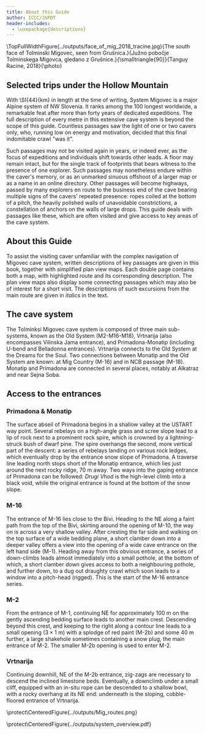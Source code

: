 ```yaml
---
title: About this Guide
author: ICCC/JSPDT
header-includes:
  - \usepackage{descriptions}
---
```


\TopFullWidthFigure{../outputs/face_of_mig_2018_tracine.jpg}{The south face of Tolminski Migovec, seen from Grušnica.}{Južno pobočje Tolminskega Migovca, gledano z Grušnice.}{\smalltriangle{90}}{Tanguy Racine, 2018}{\photo}

## Selected trips under the Hollow Mountain

With \SI{44}{km} in length at the time of writing, System Migovec is a major Alpine system of NW Slovenia.
It ranks among the 100 longest worldwide, a remarkable feat after more than forty years of dedicated expeditions.
The full description of every metre in this extensive cave system is beyond the scope of this guide. Countless passages saw the light of one or two cavers only, who, running low on energy and motivation, decided that this final indomitable crawl "was it".

Such passages may not be visited again in years, or indeed ever, as the focus of expeditions and individuals shift towards other leads.
A floor may remain intact, but for the single track of footprints that bears witness to the presence of one explorer.
Such passages may nonetheless endure within the caver's memory, or as an unmarked sinuous offshoot of a larger map or as a name in an online directory.
Other passages will become highways, passed by many explorers en route to the business end of the cave bearing multiple signs of the cavers' repeated presence: ropes coiled at the bottom of a pitch, the heavily polished walls of unavoidable constrictions, a constellation of anchors on the walls of large drops.
This guide deals with passages like these, which are often visited and give access to key areas of the cave system.

## About this Guide

To assist the visiting caver unfamiliar with the complex navigation of Migovec cave system, written descriptions of key passages are given in this book, together with simplified plan view maps.
Each double page contains both a map, with highlighted route and its corresponding description.
The plan view maps also display some connecting passages which may also be of interest for a short visit.
The descriptions of such excursions from the main route are given in _italics_ in the text.

## The cave system

The Tolminksi Migovec cave system is composed of three main sub-systems, known as the Old System (M2-M16-M18), Vrtnarija (also encompasses Vilinska Jama entrance), and Primadona-Monatip (including U-bend and Belladonna entrances).
Vrtnarija connects to the Old System at the Dreams for the Soul.
Two connections between Monatip and the Old System are known: at Mig Country (M-16) and in NCB passage (M-18).
Monatip and Primadona are connected in several places, notably at Alkatraz and near Sejna Soba.

## Access to the entrances

### Primadona & Monatip

The surface abseil of Primadona begins in a shallow valley at the USTART way point. Several rebelays on a high-angle grass and scree slope lead to a lip of rock next to a prominent rock spire, which is crowned by a lightning-struck bush of dwarf pine. The spire overhangs the second, more vertical part of the descent: a series of rebelays landing on various rock ledges, which eventually drop by the entrance snow slope of Primadona. A traverse line leading north stops short of the Monatip entrance, which lies just around the next rocky ridge, 70 m away. Two ways into the gaping entrance of Primadona can be followed: _Drugi Vhod_ is the high-level climb into a black void, while the original entrance is found at the bottom of the snow slope.

### M-16

The entrance of M-16 lies close to the Bivi.
Heading to the NE along a faint path from the top of the Bivi, skirting around the opening of M-10, the way on is across a very shallow valley.
After cresting the far side and walking on the top surface of a wide bedding plane, a short clamber down into a deeper valley offers a view into the opening of a wide cave entrance on the left hand side (M-1).
Heading away from this obvious entrance, a series of down-climbs leads almost immediately into a small pothole, at the bottom of which, a short clamber down gives access to both a neighbouring pothole, and further down, to a dug out draughty crawl which soon leads to a window into a pitch-head (rigged).
This is the start of the M-16 entrance series.

### M-2

From the entrance of M-1, continuing NE for approximately 100 m on the gently ascending bedding surface leads to another main crest.
Descending beyond this crest, and keeping to the right along a contour line leads to a small opening ($3\times1$ m) with a splodge of red paint (M-2b) and some 40 m further, a large shakehole sometimes containing a snow plug, the main entrance of M-2.
The smaller M-2b opening is used to enter M-2.

### Vrtnarija

Continuing downhill, NE of the M-2b entrance, zig-zags are necessary to descend the inclined limestone beds. Eventually, a downclimb under a small cliff, equipped with an in-situ rope can be descended to a shallow bowl, with a rocky overhang at its NE end: underneath is the sloping, cobble-floored entrance of Vrtnarija.

<!-- \protect\FullWidthFigure{../outputs/Mig_routes.png}{Map of the Migovec plateau highlighting the access trails to different cave entrances}{Zemljevid planote Migovec z označenimi dostopnimi potmi do različnih jamskih vhodov}{\smalltriangle{90}} -->

\protect\CenteredFigure{../outputs/Mig_routes.png}

\protect\CenteredFigure{../outputs/system_overview.pdf}
